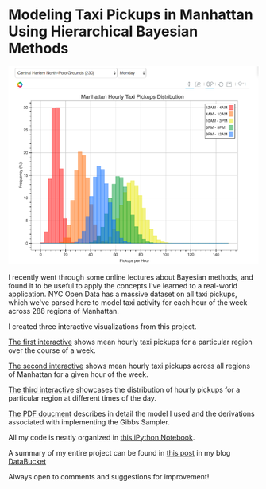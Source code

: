 # Modeling Taxi Pickups in Manhattan Using Hierarchical Bayesian Methods

![alt tag](https://github.com/haroldli93/03-Modeling-Taxi-Activity/blob/master/Taxi_Pickup_Distribution_Screenshot.png)

I recently went through some online lectures about Bayesian methods, and found it to be useful to apply the concepts I've learned to a real-world application. NYC Open Data has a massive dataset on all taxi pickups, which we've parsed here to model taxi activity for each hour of the week across 288 regions of Manhattan.

I created three interactive visualizations from this project. 

[The first interactive](http://htmlpreview.github.io/?https://github.com/haroldli93/03-Modeling-Taxi-Activity/blob/master/Taxi_Pickups_by_Census_Tract.html) shows mean hourly taxi pickups for a particular region over the course of a week.

[The second interactive](http://htmlpreview.github.io/?https://github.com/haroldli93/03-Modeling-Taxi-Activity/blob/master/Taxi_Pickups_Hourly_Map.html) shows mean hourly taxi pickups across all regions of Manhattan for a given hour of the week.

[The third interactive](http://htmlpreview.github.io/?https://github.com/haroldli93/03-Modeling-Taxi-Activity/blob/master/Taxi_Pickups_Distributions.html) showcases the distribution of hourly pickups for a particular region at different times of the day.

[The PDF doucment](https://github.com/haroldli93/03-Modeling-Taxi-Activity/blob/master/Taxi_Bayesian_Model_Write-up.pdf) describes in detail the model I used and the derivations associated with implementing the Gibbs Sampler.

All my code is neatly organized in [this iPython Notebook](https://github.com/haroldli93/03-Modeling-Taxi-Activity/blob/master/Project_3_Bayesian_Modeling_Taxi_Rides_Final.ipynb).

A summary of my entire project can be found in [this post](http://databuckets.blogspot.com/2016/04/modeling-taxi-pickups-in-new-york-city.html) in my blog [DataBucket](http://databuckets.blogspot.com)

Always open to comments and suggestions for improvement!
